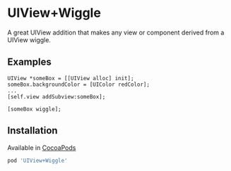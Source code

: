 UIView+Wiggle
===============

A great UIView addition that makes any view or component derived from a UIView wiggle.

## Examples

    UIView *someBox = [[UIView alloc] init];
    someBox.backgroundColor = [UIColor redColor];
    ...
    [self.view addSubview:someBox];

    [someBox wiggle];
    
## Installation

Available in [CocoaPods](http://cocoapods.org/?q=UIView+Wiggle)
```ruby
pod 'UIView+Wiggle'
```